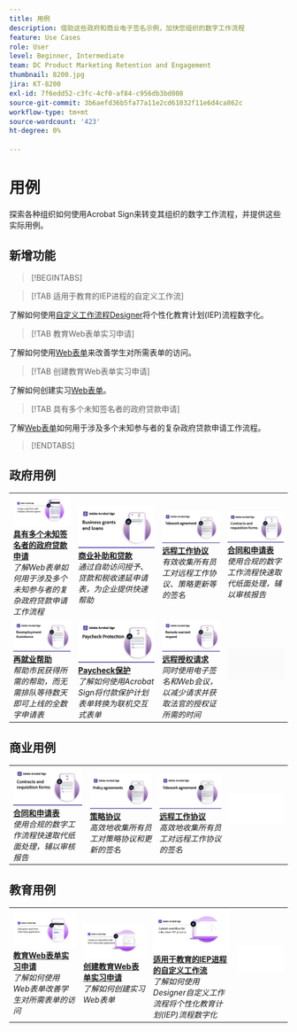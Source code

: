 ```yaml
---
title: 用例
description: 借助这些政府和商业电子签名示例，加快您组织的数字工作流程
feature: Use Cases
role: User
level: Beginner, Intermediate
team: DC Product Marketing Retention and Engagement
thumbnail: 8200.jpg
jira: KT-8200
exl-id: 7f6edd52-c3fc-4cf0-af84-c956db3bd008
source-git-commit: 3b6aefd36b5fa77a11e2cd61032f11e6d4ca862c
workflow-type: tm+mt
source-wordcount: '423'
ht-degree: 0%

---
```


# 用例

探索各种组织如何使用Acrobat Sign来转变其组织的数字工作流程，并提供这些实际用例。

## 新增功能

>[!BEGINTABS]

>[!TAB 适用于教育的IEP进程的自定义工作流]

了解如何使用[自定义工作流程Designer](usecase-edu-iep.md)将个性化教育计划(IEP)流程数字化。

>[!TAB 教育Web表单实习申请]

了解如何使用[Web表单](usecase-edu-intern.md)来改善学生对所需表单的访问。

>[!TAB 创建教育Web表单实习申请]

了解如何创建实习[Web表单](usecase-edu-intern-create.md)。

>[!TAB 具有多个未知签名者的政府贷款申请]

了解[Web表单](webform-multiple-signers.md)如何用于涉及多个未知参与者的复杂政府贷款申请工作流程。

>[!ENDTABS]

## 政府用例

<table style="table-layout:fixed">
<tr>
  <td>
    <a href="webform-multiple-signers.md">
      <img alt="具有多个未知签名者的政府贷款申请" src="../assets/Web-form-unknown.png" />
    </a>
    <div>
    <a href="webform-multiple-signers.md"><strong>具有多个未知签名者的政府贷款申请</strong></a>
    </div>
    <em>了解Web表单如何用于涉及多个未知参与者的复杂政府贷款申请工作流程</em>
    <br>
  </td> 
  <td>
    <a href="usecasegovgrants.md">
      <img alt="业务赠款和贷款" src="../assets/UC_Business.png" />
    </a>
    <div>
    <a href="usecasegovgrants.md"><strong>商业补助和贷款</strong></a>
    </div>
    <em>通过自助访问授予、贷款和税收递延申请表，为企业提供快速帮助</em>
    <br>
  </td> 
  <td>
    <a href="usecasegovtelework.md">
      <img alt="远程工作协议" src="../assets/UC_MegasignR.png" />
    </a>
    <div>
    <a href="usecasegovtelework.md"><strong>远程工作协议</strong></a>
    </div>
    <em>有效收集所有员工对远程工作协议、策略更新等的签名</em>
    <br>
  </td>
  <td>
    <a href="usecasegovcontracts.md">
      <img alt="合同和申购单" src="../assets/UC_WorkflowR.png" />
    </a>
    <div>
    <a href="usecasegovcontracts.md"><strong>合同和申请表</strong></a>
    </div>
    <em>使用合规的数字工作流程快速取代纸面处理，辅以审核报告</em>
    <br>
  </td>
</tr>
<tr>
 <td>
    <a href="usecasegovreemployment.md">
      <img alt="再就业援助" src="../assets/UC_WebformsR.png" />
    </a>
    <div>
    <a href="usecasegovreemployment.md"><strong>再就业帮助</strong></a>
    </div>
    <em>帮助市民获得所需的帮助，而无需排队等待数天即可上线的全数字申请表</em>
    <br>
  </td>
  <td>
    <a href="usecasegovpaycheck.md">
      <img alt="工资单保护" src="../assets/UC_PaycheckProtectionR.png" />
    </a>
    <div>
    <a href="usecasegovpaycheck.md"><strong>Paycheck保护</strong></a>
    </div>
    <em>了解如何使用Acrobat Sign将付款保护计划表单转换为联机交互式表单</em>
    <br>
  </td>
  <td>
    <a href="usecasegovremote.md">
      <img alt="远程认股权证请求" src="../assets/UC_Remote_WarrantR.png" />
    </a>
    <div>
    <a href="usecasegovremote.md"><strong>远程授权请求</strong></a>
    </div>
    <em>同时使用电子签名和Web会议，以减少请求并获取法官的授权证所需的时间</em>
    <br>
  </td>
  <td>
    <img alt="间隔物" src="../assets/Grayspacer.png" />
    <div>
    <br>
  </td>
</tr>
</table>

## 商业用例

<table style="table-layout:fixed">
<tr>
  <td>
    <a href="usecasecomcontracts.md">
      <img alt="合同和申购单" src="../assets/UC_WorkflowR.png" />
    </a>
    <div>
    <a href="usecasecomcontracts.md"><strong>合同和申请表</strong></a>
    </div>
    <em>使用合规的数字工作流程快速取代纸面处理，辅以审核报告</em>
    <br>
  </td> 
  <td>
    <a href="usecasecompolicy.md">
      <img alt="政策协议" src="../assets/UC_Policy.png" />
    </a>
    <div>
    <a href="usecasecompolicy.md"><strong>策略协议</strong></a>
    </div>
    <em>高效地收集所有员工对策略协议和更新的签名</em>
    <br>
  </td>
  <td>
    <a href="usecasecomtelework.md">
      <img alt="远程工作协议" src="../assets/UC_MegasignR.png" />
    </a>
    <div>
    <a href="usecasecomtelework.md"><strong>远程工作协议</strong></a>
    </div>
    <em>高效地收集所有员工对远程工作协议的签名</em>
    <br>
  </td>
  <td>
    <img alt="间隔物" src="../assets/Whitespacer.png" />
    <div>
    <br>
  </td>
</tr>
</table>

## 教育用例

<table style="table-layout:fixed">
<tr>
  <td>
    <a href="usecase-edu-intern.md">
      <img alt="教育Web表单实习申请" src="../assets/Webform-internship.png" />
    </a>
    <div>
    <a href="usecase-edu-intern.md"><strong>教育Web表单实习申请</strong></a>
    </div>
    <em>了解如何使用Web表单改善学生对所需表单的访问</em>
    <br>
  </td> 
  <td>
    <a href="usecase-edu-intern-create.md">
      <img alt="创建教育Web表单实习申请" src="../assets/Webform-internship-create.png" />
    </a>
    <div>
    <a href="usecase-edu-intern-create.md"><strong>创建教育Web表单实习申请</strong></a>
    </div>
    <em>了解如何创建实习Web表单</em>
    <br>
  </td> 
  <td>
    <a href="usecase-edu-iep.md">
      <img alt="适用于教育的IEP流程的自定义工作流程" src="../assets/Workflow-iep.png" />
    </a>
    <div>
    <a href="usecase-edu-iep.md"><strong>适用于教育的IEP进程的自定义工作流</strong></a>
    </div>
    <em>了解如何使用Designer自定义工作流程将个性化教育计划(IEP)流程数字化</em>
    <br>
  </td>
  <td>
    <img alt="间隔物" src="../assets/Whitespacer.png" />
    <div>
    <br>
  </td>
</tr>
</table>

